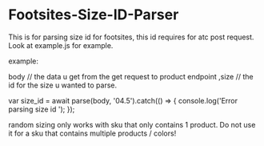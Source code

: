 # Footsites-Size-ID-Parser

This is for parsing size id for footsites, this id requires for atc post request.
Look at example.js for example.

example: 

body // the data u get from the get request to product endpoint 
,size // the id for the size u wanted to parse. 

var size_id = await parse(body, '04.5').catch(() => {
  console.log('Error parsing size id ');
});

random sizing only works with sku that only contains 1 product. Do not use it for a sku that contains multiple products / colors!
